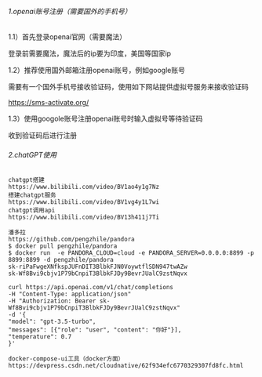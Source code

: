 

###### 1.openai账号注册（需要国外的手机号）

1.1）首先登录openai官网（需要魔法）

登录前需要魔法，魔法后的ip要为印度，美国等国家ip

1.2）推荐使用国外邮箱注册openai账号，例如google账号

需要有一个国外手机号接收验证码，使用如下网站提供虚拟号服务来接收验证码

https://sms-activate.org/

1.3）使用googole账号注册openai账号时输入虚拟号等待验证码

收到验证码后进行注册

###### 2.chatGPT使用

```
chatgpt搭建
https://www.bilibili.com/video/BV1ao4y1g7Nz
搭建chatgpt服务
https://www.bilibili.com/video/BV1vg4y1L7wi
chatgpt调用api
https://www.bilibili.com/video/BV13h411j7Ti

潘多拉
https://github.com/pengzhile/pandora
$ docker pull pengzhile/pandora
$ docker run  -e PANDORA_CLOUD=cloud -e PANDORA_SERVER=0.0.0.0:8899 -p 8899:8899 -d pengzhile/pandora
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
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

curl https://api.openai.com/v1/chat/completions 
-H "Content-Type: application/json" 
-H "Authorization: Bearer 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" 
-d '{
"model": "gpt-3.5-turbo",
"messages": [{"role": "user", "content": "你好"}],
"temperature": 0.7
}'

docker-compose-ui工具（docker方面）
https://devpress.csdn.net/cloudnative/62f934efc6770329307fd8fc.html
```
